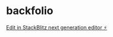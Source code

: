 # backfolio

[Edit in StackBlitz next generation editor ⚡️](https://stackblitz.com/~/github.com/Alrbuddy/backfolio)